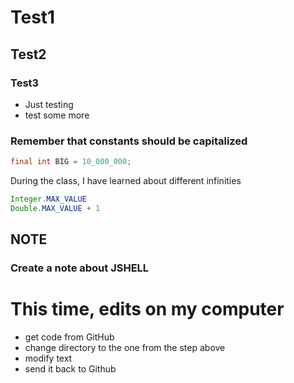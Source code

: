 # Test1
## Test2
### Test3
* Just testing
* test some more

### Remember that constants should be capitalized
```java
final int BIG = 10_000_000;
```

During the class, I have learned about different infinities

```java
Integer.MAX_VALUE
Double.MAX_VALUE + 1
```
## NOTE

### Create a note about JSHELL

# This time, edits on my computer
* get code from GitHub
* change directory to the one from the step above
* modify text
* send it back to Github
